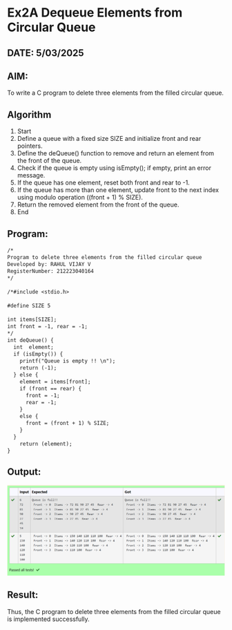 # Ex2A Dequeue Elements from Circular Queue
## DATE: 5/03/2025
## AIM:
To write a C program to delete three elements from the filled circular queue.

## Algorithm
1. Start 
2. Define a queue with a fixed size SIZE and initialize front and rear pointers. 
3. Define the deQueue() function to remove and return an element from the front of the queue. 
4. Check if the queue is empty using isEmpty(); if empty, print an error message. 
5. If the queue has one element, reset both front and rear to -1. 
6. If the queue has more than one element, update front to the next index using modulo 
operation ((front + 1) % SIZE). 
7. Return the removed element from the front of the queue. 
8. End   

## Program:
```
/*
Program to delete three elements from the filled circular queue
Developed by: RAHUL VIJAY V
RegisterNumber: 212223040164
*/

/*#include <stdio.h>

#define SIZE 5

int items[SIZE];
int front = -1, rear = -1;
*/
int deQueue() {
  int  element;
  if (isEmpty()) {
    printf("Queue is empty !! \n");
    return (-1);
  } else {
    element = items[front];
    if (front == rear) {
      front = -1;
      rear = -1;
    } 
    else {
      front = (front + 1) % SIZE;
    }
  }
    return (element);
}

```

## Output:
![alt text](image/Ex6-Circular-queue/image.png)

## Result:
Thus, the C program to delete three elements from the filled circular queue is implemented successfully.
